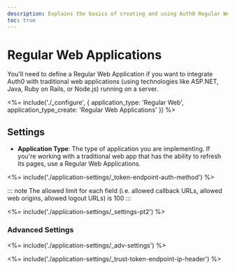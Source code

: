 ```yaml
---
description: Explains the basics of creating and using Auth0 Regular Web Applications applications.
toc: true
---
```

# Regular Web Applications

You'll need to define a Regular Web Application if you want to integrate Auth0 with traditional web applications (using technologies like ASP.NET, Java, Ruby on Rails, or Node.js) running on a server.

<%= include('./_configure', { application_type: 'Regular Web', application_type_create: 'Regular Web Applications' }) %>

## Settings

- **Application Type**: The type of application you are implementing. If you're working with a traditional web app that has the ability to refresh its pages, use a Regular Web Applications.

<%= include('./application-settings/_token-endpoint-auth-method') %>

::: note
The allowed limit for each field (i.e. allowed callback URLs, allowed web origins, allowed logout URLs) is 100
:::

<%= include('./application-settings/_settings-pt2') %>

### Advanced Settings

<%= include('./application-settings/_adv-settings') %>

<%= include('./application-settings/_trust-token-endpoint-ip-header') %>
